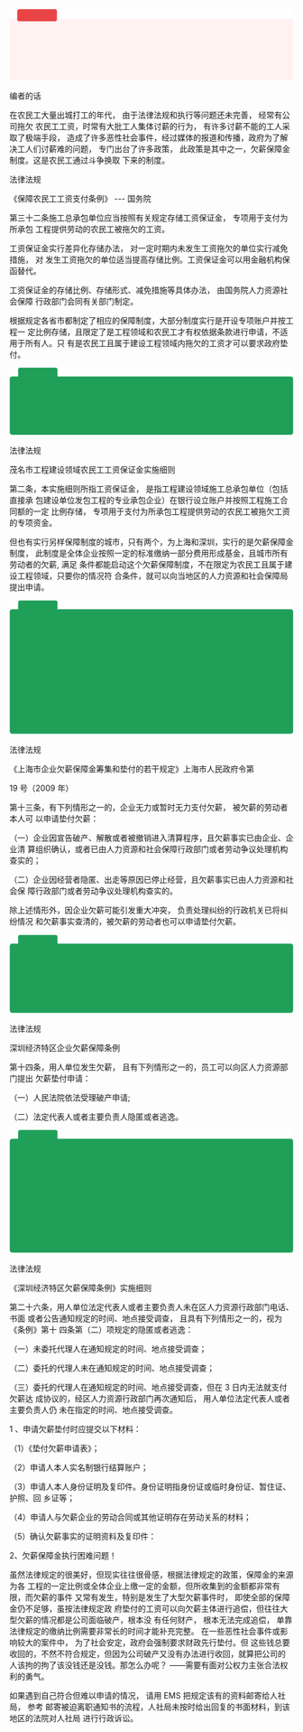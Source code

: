 ![](</@img/img_ 1150.png>)

编者的话

在农民工大量出城打工的年代， 由于法律法规和执行等问题还未完善， 经常有公司拖欠 农民工工资，时常有大批工人集体讨薪的行为， 有许多讨薪不能的工人采取了极端手段， 造成了许多恶性社会事件，经过媒体的报道和传播，政府为了解决工人们讨薪难的问题， 专门出台了许多政策， 此政策是其中之一，欠薪保障金制度。这是农民工通过斗争换取 下来的制度。

法律法规

《保障农民工工资支付条例》 --- 国务院

第三十二条施工总承包单位应当按照有关规定存储工资保证金， 专项用于支付为所承包 工程提供劳动的农民工被拖欠的工资。

工资保证金实行差异化存储办法， 对一定时期内未发生工资拖欠的单位实行减免措施， 对 发生工资拖欠的单位适当提高存储比例。工资保证金可以用金融机构保函替代。

工资保证金的存储比例、存储形式、减免措施等具体办法， 由国务院人力资源社会保障 行政部门会同有关部门制定。

根据规定各省市都制定了相应的保障制度，大部分制度实行是开设专项账户并按工程一 定比例存储，且限定了是工程领域和农民工才有权依据条款进行申请，不适用于所有人。只 有是农民工且属于建设工程领域内拖欠的工资才可以要求政府垫付。

![](</@img/img_ 1151.png>)

法律法规

茂名市工程建设领域农民工工资保证金实施细则

第二条，本实施细则所指工资保证金， 是指工程建设领域施工总承包单位（包括直接承 包建设单位发包工程的专业承包企业）在银行设立账户并按照工程施工合同额的一定 比例存储， 专项用于支付为所承包工程提供劳动的农民工被拖欠工资的专项资金。

但也有实行另样保障制度的城市，只有两个，为上海和深圳，实行的是欠薪保障金制度， 此制度是全体企业按照一定的标准缴纳一部分费用形成基金，且城市所有劳动者的欠薪, 满足 条件都能启动这个欠薪保障制度，不在限定为农民工且属于建设工程领域，只要你的情况符 合条件，就可以向当地区的人力资源和社会保障局提出申请。

![](</@img/img_ 1152.png>)

法律法规

《上海市企业欠薪保障金筹集和垫付的若干规定》上海市人民政府令第

19 号（2009 年）

第十三条，有下列情形之一的，企业无力或暂时无力支付欠薪， 被欠薪的劳动者本人可 以申请垫付欠薪：

（一）企业因宣告破产、解散或者被撤销进入清算程序，且欠薪事实已由企业、企业清 算组织确认，或者已由人力资源和社会保障行政部门或者劳动争议处理机构查实的；

（二）企业因经营者隐匿、出走等原因已停止经营，且欠薪事实已由人力资源和社会保 障行政部门或者劳动争议处理机构查实的。

除上述情形外，因企业欠薪可能引发重大冲突， 负责处理纠纷的行政机关已将纠纷情况 和欠薪事实查清的，被欠薪的劳动者也可以申请垫付欠薪。

![](</@img/img_ 1153.png>)

法律法规

深圳经济特区企业欠薪保障条例

第十四条，用人单位发生欠薪， 且有下列情形之一的，员工可以向区人力资源部门提出 欠薪垫付申请：

（一）人民法院依法受理破产申请;

（二）法定代表人或者主要负责人隐匿或者逃逸。

![](</@img/img_ 1154.png>)

法律法规

《深圳经济特区欠薪保障条例》实施细则

第二十六条，用人单位法定代表人或者主要负责人未在区人力资源行政部门电话、书面 或者公告通知规定的时间、地点接受调查， 且具有下列情形之一的，视为《条例》第十 四条第（二）项规定的隐匿或者逃逸：

（一）未委托代理人在通知规定的时间、地点接受调查；

（二）委托的代理人未在通知规定的时间、地点接受调查；

（三）委托的代理人在通知规定的时间、地点接受调查，但在 3 日内无法就支付欠薪达 成协议的，经区人力资源行政部门再次通知后， 用人单位法定代表人或者主要负责人仍 未在指定的时间、地点接受调查。

1 、申请欠薪垫付时应提交以下材料：

（1）《垫付欠薪申请表》；

（2）申请人本人实名制银行结算账户；

（3）申请人本人身份证明及复印件。身份证明指身份证或临时身份证、暂住证、护照、回 乡证等；

（4）申请人与欠薪企业的劳动合同或其他证明存在劳动关系的材料；

（5）确认欠薪事实的证明资料及复印件：

2、欠薪保障金执行困难问题！

虽然法律规定的很美好，但现实往往很骨感，根据法律规定的政策，保障金的来源为各 工程的一定比例或全体企业上缴一定的金额，但所收集到的金额都非常有限，而欠薪的事件 又常有发生，特别是发生了大型欠薪事件时， 即使全部的保障金仍不足够，虽按法律规定政 府垫付的工资可以向欠薪主体进行追偿，但往往大型欠薪的情况都是公司面临破产，根本没 有任何财产， 根本无法完成追偿， 单靠法律规定的缴纳比例需要非常长的时间才能补充完整。 在一些恶性社会事件或影响较大的案件中， 为了社会安定，政府会强制要求财政先行垫付。但 这些钱总要收回的，不然不符合规定，但因为公司破产又没有办法进行收回，就算把公司的 人该拘的拘了该没钱还是没钱。那怎么办呢？ ——需要有面对公权力主张合法权利的勇气。

如果遇到自己符合但难以申请的情况， 请用 EMS 把规定该有的资料邮寄给人社局， 参考 邮寄被迫离职通知书的流程，人社局未按时给出回复的书面材料，到该地区的法院对人社局 进行行政诉讼。